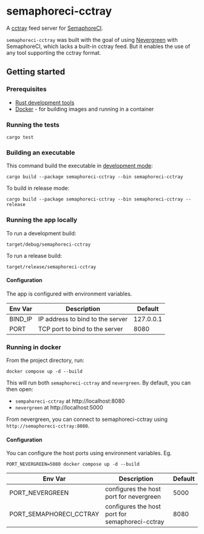# semaphoreci-cctray

A [cctray](https://cctray.org/) feed server for [SemaphoreCI](https://semaphore.io/).

`semaphoreci-cctray` was built with the goal of using [Nevergreen](https://nevergreen.io/) with SemaphoreCI, which lacks
a built-in cctray feed. But it enables the use of any tool supporting the cctray format.

## Getting started

### Prerequisites

- [Rust development tools](https://forge.rust-lang.org/infra/other-installation-methods.html)
- [Docker](https://docs.docker.com/desktop/) - for building images and running in a container

### Running the tests

```shell
cargo test
```

### Building an executable

This command build the executable in [development mode](https://doc.rust-lang.org/cargo/reference/profiles.html):

```shell
cargo build --package semaphoreci-cctray --bin semaphoreci-cctray
```

To build in release mode:

```shell
cargo build --package semaphoreci-cctray --bin semaphoreci-cctray --release
```

### Running the app locally

To run a development build:

```shell
target/debug/semaphoreci-cctray
```

To run a release build:

```shell
target/release/semaphoreci-cctray
```

#### Configuration

The app is configured with environment variables.

| Env Var | Description                      | Default   |
|---------|----------------------------------|-----------|
| BIND_IP | IP address to bind to the server | 127.0.0.1 |
| PORT    | TCP port to bind to the server   | 8080      |

### Running in docker

From the project directory, run:

```shell
docker compose up -d --build
```

This will run both `semaphoreci-cctray` and `nevergreen`. By default, you can then open:

- `sempahoreci-cctray` at http://localhost:8080
- `nevergreen` at http://localhost:5000

From nevergreen, you can connect to semaphoreci-cctray using `http://semaphoreci-cctray:8080`.

#### Configuration

You can configure the host ports using environment variables. Eg.

```shell
PORT_NEVERGREEN=5080 docker compose up -d --build
```

| Env Var                 | Description                                     | Default |
|-------------------------|-------------------------------------------------|---------|
| PORT_NEVERGREEN         | configures the host port for nevergreen         | 5000    |
| PORT_SEMAPHORECI_CCTRAY | configures the host port for semaphoreci-cctray | 8080    |
